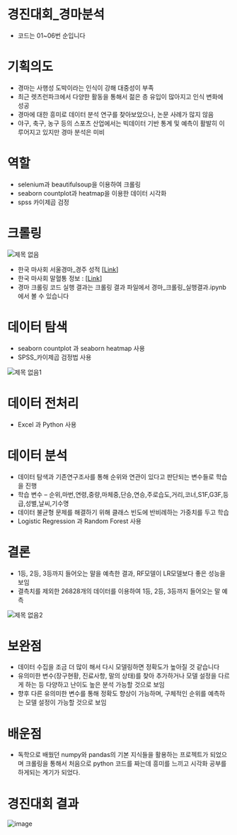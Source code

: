 # 경진대회_경마분석
- 코드는 01~06번 순입니다

# 기획의도 
- 경마는 사행성 도박이라는 인식이 강해 대중성이 부족
- 최근 렛츠런파크에서 다양한 활동을 통해서 젊은 층 유입이 많아지고 인식 변화에 성공  
- 경마에 대한 흥미로 데이터 분석 연구를 찾아보았으나, 논문 사례가 많지 않음
- 야구, 축구, 농구 등의 스포츠 산업에서는 빅데이터 기반 통계 및 예측이 활발히 이루어지고 있지만 경마 분석은 미비

# 역할 
- selenium과 beautifulsoup을 이용하여 크롤링
- seaborn countplot과 heatmap을 이용한 데이터 시각화 
- spss 카이제곱 검정 

# 크롤링
![제목 없음](https://user-images.githubusercontent.com/47103479/108218764-53bf6b00-7178-11eb-9391-0e618920798c.png)

- 한국 마사회 서울경마_경주 성적 [[Link](http://race.kra.co.kr/raceScore/ScoretableScoreList.do?Act=04&Sub=1&meet=1)]
- 한국 마사회 말혈통 정보 : [[Link](http://studbook.kra.co.kr/studbook.jsp)]
- 경마 크롤링 코드 실행 결과는 크롤링 결과 파일에서 경마_크롤링_실행결과.ipynb에서 볼 수 있습니다

# 데이터 탐색
- seaborn countplot 과 seaborn heatmap 사용
- SPSS_카이제곱 검정법 사용

![제목 없음1](https://user-images.githubusercontent.com/47103479/108218763-5326d480-7178-11eb-9919-f8e78ebcaa6b.png)

# 데이터 전처리
- Excel 과 Python 사용

# 데이터 분석 
- 데이터 탐색과 기존연구조사를 통해 순위와 연관이 있다고 판단되는 변수들로 학습을 진행 
- 학습 변수 – 순위,마번,연령,중량,마체중,단승,연승,주로습도,거리,코너,S1F,G3F,등급,성별,날씨,기수명
- 데이터 불균형 문제를 해결하기 위해 클래스 빈도에 반비례하는 가중치를 두고 학습
- Logistic Regression 과 Random Forest 사용
 
 # 결론 
- 1등, 2등, 3등까지 들어오는 말을 예측한 결과, RF모델이 LR모델보다 좋은 성능을 보임
- 결측치를 제외한 26828개의 데이터를 이용하여 1등, 2등, 3등까지 들어오는 말 예측

![제목 없음2](https://user-images.githubusercontent.com/47103479/108218755-51f5a780-7178-11eb-987f-06b3593c043c.png)

 # 보완점 
 - 데이터 수집을 조금 더 많이 해서 다시 모델링하면 정확도가 높아질 것 같습니다
 - 유의미한 변수(장구현황, 진료사항, 말의 상태)를 찾아 추가하거나 모델 설정을 다르게 하는 등 다양하고 난이도 높은 분석 가능할 것으로 보임
 - 향후 다른 유의미한 변수를 통해 정확도 향상이 가능하며, 구체적인 순위를 예측하는 모델 설정이 가능할 것으로 보임
 
 # 배운점 
 - 독학으로 배웠던 numpy와 pandas의 기본 지식들을 활용하는 프로젝트가 되었으며 크롤링을 통해서 처음으로 python 코드를 짜는데 흥미를 느끼고 시각화 공부를 하게되는 계기가 되었다.

 # 경진대회 결과
 ![image](https://user-images.githubusercontent.com/47103479/70811345-ca403a80-1e08-11ea-8c47-84a225c71477.png)
